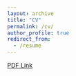 ```yaml
---
layout: archive
title: "CV"
permalink: /cv/
author_profile: true
redirect_from:
  - /resume
---
```

<!-- {% include base_path %} -->

[PDF Link](https://github.com/eghuang/cv/blob/master/cv.pdf)  
